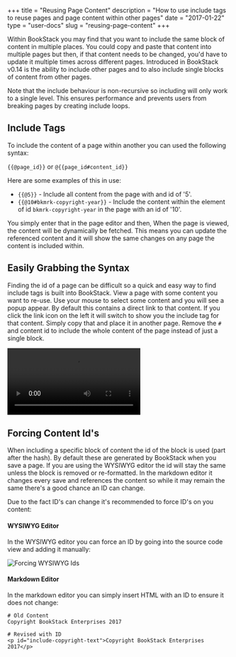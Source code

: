 +++
title = "Reusing Page Content"
description = "How to use include tags to reuse pages and page content within other pages"
date = "2017-01-22"
type = "user-docs"
slug = "reusing-page-content"
+++

Within BookStack you may find that you want to include the same block of content in multiple places. You could copy and paste that content into multiple pages but then, if that content needs to be changed, you'd have to update it multiple times across different pages. Introduced in BookStack v0.14 is the ability to include other pages and to also include single blocks of content from other pages.

Note that the include behaviour is non-recursive so including will only work to a single level. This ensures performance and prevents users from breaking pages by creating include loops.

## Include Tags

To include the content of a page within another you can used the following syntax:

`{{@page_id}}` or `@{{page_id#content_id}}`

Here are some examples of this in use:

* `{{@5}}` - Include all content from the page with and id of '5'.
* `{{@10#bkmrk-copyright-year}}` - Include the content within the element of id `bkmrk-copyright-year` in the page with an id of '10'.

You simply enter that in the page editor and then, When the page is viewed, the content will be dynamically be fetched. This means you can update the referenced content and it will show the same changes on any page the content is included within.

## Easily Grabbing the Syntax

Finding the id of a page can be difficult so a quick and easy way to find include tags is built into BookStack.
View a page with some content you want to re-use. Use your mouse to select some content and you will see a popup appear.
By default this contains a direct link to that content. If you click the link icon on the left it will switch to show you the include tag for that content. Simply copy that and place it in another page. Remove the `#` and content id to include the whole content of the page instead of just a single block.

<video controls src="/images/2017/01/bookstack-includes-popover.mp4"></video>

## Forcing Content Id's

When including a specific block of content the id of the block is used (part after the hash). By default these are generated by BookStack when you save a page. If you are using the WYSIWYG editor the id will stay the same unless the block is removed or re-formatted. In the markdown editor it changes every save and references the content so while it may remain the same there's a good chance an ID can change.

Due to the fact ID's can change it's recommended to force ID's on you content:

#### WYSIWYG Editor

In the WYSIWYG editor you can force an ID by going into the source code view and adding it manually:

![Forcing WYSIWYG Ids](/images/docs/user/forcing-wysiwyg-ids.png)

#### Markdown Editor

In the markdown editor you can simply insert HTML with an ID to ensure it does not change:

```
# Old Content
Copyright BookStack Enterprises 2017

# Revised with ID
<p id="include-copyright-text">Copyright BookStack Enterprises 2017</p>

```
